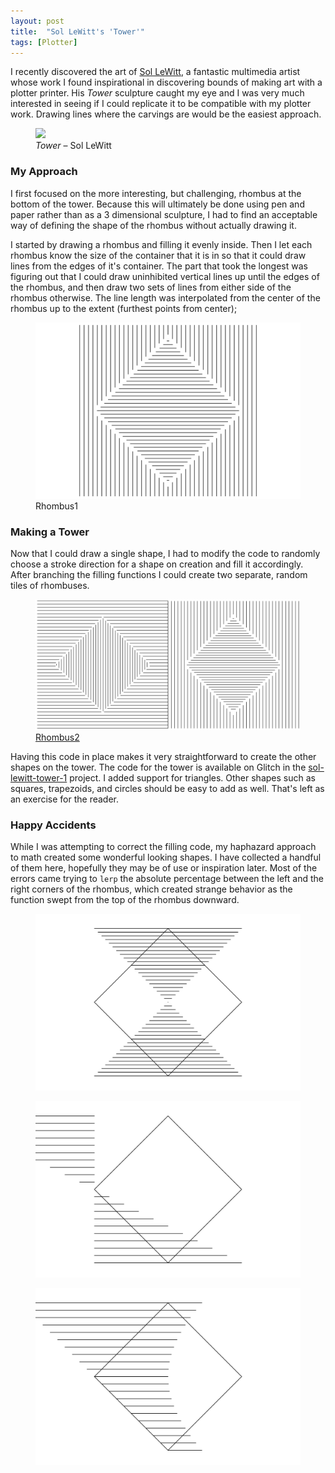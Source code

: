 ```yaml
---
layout: post
title:  "Sol LeWitt's 'Tower'"
tags: [Plotter]
---
```


I recently discovered the art of [Sol LeWitt](https://en.wikipedia.org/wiki/Sol_LeWitt), a fantastic multimedia artist whose work I found inspirational in discovering bounds of making art with a plotter printer. His _Tower_ sculpture caught my eye and I was very much interested in seeing if I could replicate it to be compatible with my plotter work. Drawing lines where the carvings are would be the easiest approach.

<figure class="image--inline-left">
  <img class="cap-height" src="https://upload.wikimedia.org/wikipedia/en/a/aa/Tower_1984.jpg">
  <figcaption><i>Tower</i> – Sol LeWitt</figcaption>
</figure>

### My Approach

I first focused on the more interesting, but challenging, rhombus at the bottom of the tower. Because this will ultimately be done using pen and paper rather than as a 3 dimensional sculpture, I had to find an acceptable way of defining the shape of the rhombus without actually drawing it.

I started by drawing a rhombus and filling it evenly inside. Then I let each rhombus know the size of the container that it is in so that it could draw lines from the edges of it's container. The part that took the longest was figuring out that I could draw uninhibited vertical lines up until the edges of the rhombus, and then draw two sets of lines from either side of the rhombus otherwise. The line length was interpolated from the center of the rhombus up to the extent (furthest points from center);

<figure>
  <img src="/assets/images/sol-lewitt/rhombus1.svg">
  <figcaption>Rhombus1</figcaption>
</figure>

### Making a Tower

Now that I could draw a single shape, I had to modify the code to randomly choose a stroke direction for a shape on creation and fill it accordingly. After branching the filling functions I could create two separate, random tiles of rhombuses.

<figure>
  <img src="/assets/images/sol-lewitt/rhombus2.svg">
  <figcaption><a href="https://glitch.com/~sol-lewitt-tower-1" target="_blank">Rhombus2</a></figcaption>
</figure>

Having this code in place makes it very straightforward to create the other shapes on the tower. The code for the tower is available on Glitch in the [sol-lewitt-tower-1](https://glitch.com/~sol-lewitt-tower-1) project. I added support for triangles. Other shapes such as squares, trapezoids, and circles should be easy to add as well. That's left as an exercise for the reader.

### Happy Accidents

While I was attempting to correct the filling code, my haphazard approach to math created some wonderful looking shapes. I have collected a handful of them here, hopefully they may be of use or inspiration later. Most of the errors came trying to `lerp` the absolute percentage between the left and the right corners of the rhombus, which created strange behavior as the function swept from the top of the rhombus downward.

<figure>
  <img src="/assets/images/sol-lewitt/rhombus3.svg">
</figure>

<figure>
  <img src="/assets/images/sol-lewitt/rhombus4.svg">
</figure>

<figure>
  <img src="/assets/images/sol-lewitt/rhombus5.svg">
</figure>
